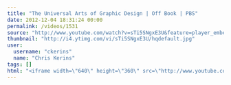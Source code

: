 ```yaml
---
title: "The Universal Arts of Graphic Design | Off Book | PBS"
date: 2012-12-04 18:31:24 00:00
permalink: /videos/1531
source: "http://www.youtube.com/watch?v=sTi5SNgxE3U&feature=player_embedded"
thumbnail: "http://i4.ytimg.com/vi/sTi5SNgxE3U/hqdefault.jpg"
user:
  username: "ckerins"
  name: "Chris Kerins"
tags: []
html: "<iframe width=\"640\" height=\"360\" src=\"http://www.youtube.com/embed/sTi5SNgxE3U?wmode=transparent&fs=1&feature=oembed\" frameborder=\"0\" allowfullscreen></iframe>"
---
```


